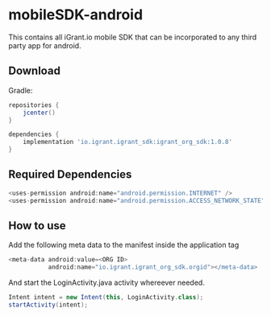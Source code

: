 # mobileSDK-android

This contains all iGrant.io mobile SDK that can be incorporated to any third party app for android.

## Download
Gradle:

```groovy
repositories {
    jcenter()
}

dependencies {
    implementation 'io.igrant.igrant_sdk:igrant_org_sdk:1.0.8'
}
```

## Required Dependencies

```groovy
<uses-permission android:name="android.permission.INTERNET" />
<uses-permission android:name="android.permission.ACCESS_NETWORK_STATE" />
```

## How to use

Add the following meta data to the manifest inside the application tag
```groovy
<meta-data android:value=<ORG ID> 
           android:name="io.igrant.igrant_org_sdk.orgid"></meta-data>
```
 And start the LoginActivity.java activity whereever needed.
 
```groovy
Intent intent = new Intent(this, LoginActivity.class);
startActivity(intent);
```
